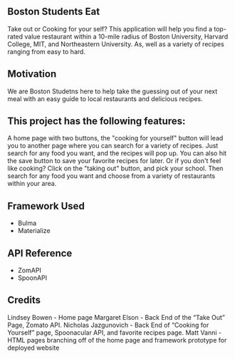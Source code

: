 
## Boston Students Eat ##
Take out or Cooking for your self? This application will help you find a top-rated value restaurant within a 10-mile radius of Boston University, Harvard College, MIT, and Northeastern University. As, well as a variety of recipes ranging from easy to hard.

## Motivation ##
We are Boston Studetns here to help take the guessing out of your next meal with an easy guide to local restaurants and delicious recipes. 

## This project has the following features: ##
A home page with two buttons, the "cooking for yourself" button will lead you to another page where you can search for a variety of recipes. Just search for any food you want, and the recipes will pop up. You can also hit the save button to save your favorite recipes for later. Or if you don't feel like cooking? Click on the "taking out" button, and pick your school. Then search for any food you want and choose from a variety of restaurants within your area.  

## Framework Used ##
* Bulma 
* Materialize

## API Reference ##
* ZomAPI
* SpoonAPI

## Credits ##
Lindsey Bowen - Home page 
Margaret Elson - Back End of the “Take Out” Page, Zomato API.
Nicholas Jazgunovich - Back End of “Cooking for Yourself” page, Spoonacular API, and favorite recipes page. 
Matt Vanni - HTML pages branching off of the home page and framework prototype for deployed website 






